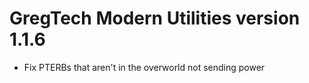 # GregTech Modern Utilities version 1.1.6

* Fix PTERBs that aren't in the overworld not sending power